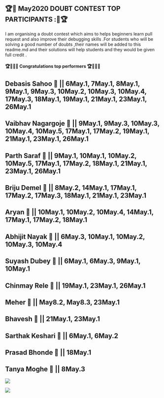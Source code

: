 ## 🏆🌟 May2020 DOUBT CONTEST TOP PARTICIPANTS :🌟🏆

I am organising a doubt contest which aims to helps beginners learn pull request and also improve their debugging skills .For students who will be solving a good number of doubts ,their names will be added to this readme.md and their solutions will help students and they would be given full credit .


#### 🏆🤩🔥🔥 Congratulations top performers 🏆🤩🔥🔥

## **Debasis Sahoo** 🥭 || 6May.1, 7May.1, 8May.1, 9May.1, 9May.3, 10May.2, 10May.3, 10May.4, 17May.3, 18May.1, 19May.1, 21May.1, 23May.1, 26May.1
## Vaibhav Nagargoje 🍍 || 9May.1, 9May.3, 10May.3, 10May.4, 10May.5, 17May.1, 17May.2, 19May.1, 21May.1, 23May.1, 26May.1
## Parth Saraf 🍉 || 9May.1, 10May.1, 10May.2, 10May.5, 17May.1, 17May.2, 18May.1, 21May.1, 23May.1, 26May.1
## Briju Demel 🍐 || 8May.2, 14May.1, 17May.1, 17May.2, 17May.3, 18May.1, 21May.1, 23May.1
## Aryan 🍊 || 10May.1, 10May.2, 10May.4, 14May.1, 17May.1, 17May.2, 18May.1
## Abhijit Nayak 🍕 || 6May.3, 10May.1, 10May.2, 10May.3, 10May.4
## Suyash Dubey 🍎 || 6May.1, 6May.3, 9May.1, 10May.1
## Chinmay Rele 🍏 || 19May.1, 23May.1, 26May.1
## Meher 🍓 || May8.2, May8.3, 23May.1
## Bhavesh 🍈 || 21May.1, 23May.1
## Sarthak Keshari 🍑 || 6May.1, 6May.2
## Prasad Bhonde 🍌 || 18May.1
## Tanya Moghe 🍇 || 8May.3










![](https://github.com/aadhar54/May2020/blob/master/img/gitimage.jpg)

![](https://github.com/aadhar54/May2020/blob/master/image.jpg?raw=true)

